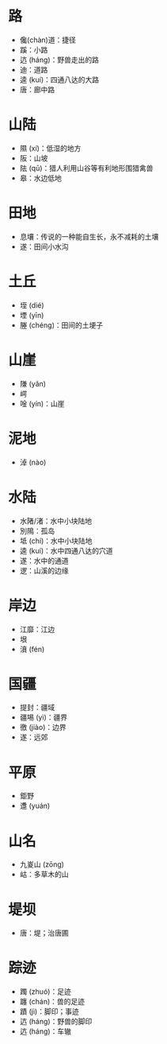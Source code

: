 
# 路
* 儳(chàn)道：捷径
* 蹊：小路
* 迒 (háng)：野兽走出的路
* 迪：道路
* 逵 (kuí)：四通八达的大路
* 唐：廊中路

# 山陆
* 隰 (xí)：低湿的地方
* 阪：山坡
* 阹 (qū)：猎人利用山谷等有利地形围猎禽兽
* 皋：水边低地

# 田地
* 息壤：传说的一种能自生长，永不减耗的土壤
* 遂：田间小水沟

# 土丘
* 垤 (dié)
* 堙 (yīn)
* 塍 (chéng)：田间的土埂子

# 山崖
* 隒 (yǎn)
* 崿
* 唫 (yín)：山崖
# 泥地
* 淖 (nào)
# 水陆
* 水陼/渚：水中小块陆地
* 別隝：孤岛
* 坻 (chí)：水中小块陆地
* 逵 (kuí)：水中四通八达的穴道
* 遂：水中的通道
* 逻：山溪的边缘
# 岸边
* 江靡：江边
* 垠
* 濆 (fén)

# 国疆
* 提封：疆域
* 疆埸 (yì)：疆界
* 徼 (jiào)：边界
* 遂：远郊

# 平原
* 鉅野
* 邍 (yuán)

# 山名
* 九嵏山 (zōng)
* 岵：多草木的山
# 堤坝
* 唐：堤；治唐圃
# 踪迹
* 躅 (zhuó)：足迹
* 躔 (chán)：兽的足迹
* 蹟 (jì)：脚印；事迹
* 迒 (háng)：野兽的脚印
* 迒 (háng)：车辙
